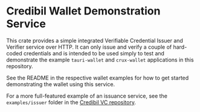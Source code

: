 # Credibil Wallet Demonstration Service

This crate provides a simple integrated Verifiable Credential Issuer and Verifier service over HTTP. It can only issue and verify a couple of hard-coded credentials and is intended to be used simply to test and demonstrate the example `tauri-wallet` and `crux-wallet` applications in this repository.

See the README in the respective wallet examples for how to get started demonstrating the wallet using this service.

For a more full-featured example of an issuance service, see the `examples/issuer` folder in the [Credibil VC repository](https://github.com/credibil/vc).
